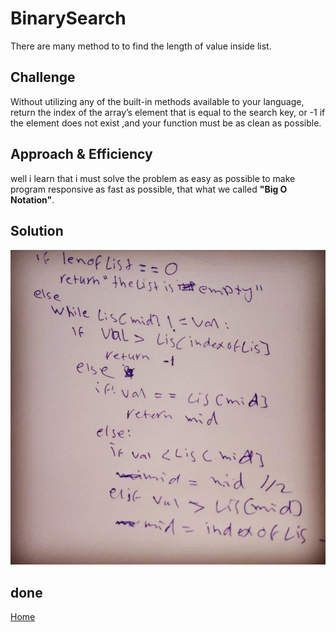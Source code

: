 # BinarySearch

There are many method to to find the length of value inside list.

## Challenge

Without utilizing any of the built-in methods available to your language, return the index of the array’s element that is equal to the search key, or -1 if the element does not exist ,and your function must be as clean as possible.

## Approach & Efficiency

well i learn that i must solve the problem as easy as possible to make program responsive as fast as possible, that what we called **"Big O Notation"**.

## Solution

![image](../../../assets/array_binary_search.jpeg)

done
---

[Home](../../../README.md)
